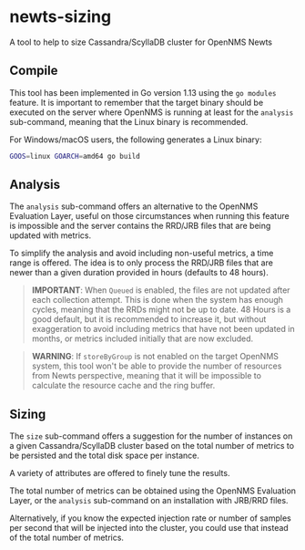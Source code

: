 # newts-sizing

A tool to help to size Cassandra/ScyllaDB cluster for OpenNMS Newts

## Compile

This tool has been implemented in Go version 1.13 using the `go modules` feature. It is important to remember that the target binary should be executed on the server where OpenNMS is running at least for the `analysis` sub-command, meaning that the Linux binary is recommended.

For Windows/macOS users, the following generates a Linux binary:

```bash
GOOS=linux GOARCH=amd64 go build
```

## Analysis

The `analysis` sub-command offers an alternative to the OpenNMS Evaluation Layer, useful on those circumstances when running this feature is impossible and the server contains the RRD/JRB files that are being updated with metrics.

To simplify the analysis and avoid including non-useful metrics, a time range is offered. The idea is to only process the RRD/JRB files that are newer than a given duration provided in hours (defaults to 48 hours).

> **IMPORTANT**: When `Queued` is enabled, the files are not updated after each collection attempt. This is done when the system has enough cycles, meaning that the RRDs might not be up to date. 48 Hours is a good default, but it is recommended to increase it, but without exaggeration to avoid including metrics that have not been updated in months, or metrics included initially that are now excluded.

> **WARNING**: If `storeByGroup` is not enabled on the target OpenNMS system, this tool won't be able to provide the number of resources from Newts perspective, meaning that it will be impossible to calculate the resource cache and the ring buffer.

## Sizing

The `size` sub-command offers a suggestion for the number of instances on a given Cassandra/ScyllaDB cluster based on the total number of metrics to be persisted and the total disk space per instance.

A variety of attributes are offered to finely tune the results.

The total number of metrics can be obtained using the OpenNMS Evaluation Layer, or the `analysis` sub-command on an installation with JRB/RRD files.

Alternatively, if you know the expected injection rate or number of samples per second that will be injected into the cluster, you could use that instead of the total number of metrics.
